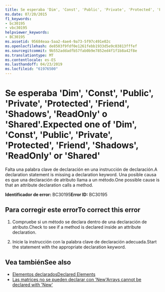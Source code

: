 ```yaml
---
title: Se esperaba 'Dim', 'Const', 'Public', 'Private', 'Protected', 'Friend', 'Shadows', 'ReadOnly' o 'Shared'.
ms.date: 07/20/2015
f1_keywords:
- bc30195
- vbc30195
helpviewer_keywords:
- BC30195
ms.assetid: 95684eaa-5aa2-4ae4-9a73-5f97c491e02c
ms.openlocfilehash: de8503f9fdf0e1261febb1933d5e9c03813fffef
ms.sourcegitcommit: 9b552addadfb57fab0b9e7852ed4f1f1b8a42f8e
ms.translationtype: MT
ms.contentlocale: es-ES
ms.lasthandoff: 04/23/2019
ms.locfileid: "61976500"
---
```

# <a name="expected-one-of-dim-const-public-private-protected-friend-shadows-readonly-or-shared"></a><span data-ttu-id="23ed2-102">Se esperaba 'Dim', 'Const', 'Public', 'Private', 'Protected', 'Friend', 'Shadows', 'ReadOnly' o 'Shared'.</span><span class="sxs-lookup"><span data-stu-id="23ed2-102">Expected one of 'Dim', 'Const', 'Public', 'Private', 'Protected', 'Friend', 'Shadows', 'ReadOnly' or 'Shared'</span></span>
<span data-ttu-id="23ed2-103">Falta una palabra clave de declaración en una instrucción de declaración.</span><span class="sxs-lookup"><span data-stu-id="23ed2-103">A declaration statement is missing a declaration keyword.</span></span> <span data-ttu-id="23ed2-104">Una posible causa es que una declaración de atributo llama a un método.</span><span class="sxs-lookup"><span data-stu-id="23ed2-104">One possible cause is that an attribute declaration calls a method.</span></span>  
  
 <span data-ttu-id="23ed2-105">**Identificador de error:** BC30195</span><span class="sxs-lookup"><span data-stu-id="23ed2-105">**Error ID:** BC30195</span></span>  
  
## <a name="to-correct-this-error"></a><span data-ttu-id="23ed2-106">Para corregir este error</span><span class="sxs-lookup"><span data-stu-id="23ed2-106">To correct this error</span></span>  
  
1. <span data-ttu-id="23ed2-107">Compruebe si un método se declara dentro de una declaración de atributo.</span><span class="sxs-lookup"><span data-stu-id="23ed2-107">Check to see if a method is declared inside an attribute declaration.</span></span>  
  
2. <span data-ttu-id="23ed2-108">Inicie la instrucción con la palabra clave de declaración adecuada.</span><span class="sxs-lookup"><span data-stu-id="23ed2-108">Start the statement with the appropriate declaration keyword.</span></span>  
  
## <a name="see-also"></a><span data-ttu-id="23ed2-109">Vea también</span><span class="sxs-lookup"><span data-stu-id="23ed2-109">See also</span></span>

- [<span data-ttu-id="23ed2-110">Elementos declarados</span><span class="sxs-lookup"><span data-stu-id="23ed2-110">Declared Elements</span></span>](../../visual-basic/programming-guide/language-features/declared-elements/index.md)
- [<span data-ttu-id="23ed2-111">Las matrices no se pueden declarar con 'New'</span><span class="sxs-lookup"><span data-stu-id="23ed2-111">Arrays cannot be declared with 'New'</span></span>](../../visual-basic/misc/bc30053.md)
